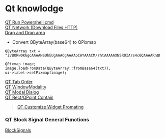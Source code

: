 # Qt knowlodge

[QT Run Powershell cmd](https://github.com/MingruiZhangW/Useful-Function-Database/blob/master/Qt/Qt_Run_Powershell_cmd.md)<br>
[QT Network (Download Files HTTP)](https://github.com/MingruiZhangW/Useful-Function-Database/blob/master/Qt/downloadmanager.cpp)<br>
[Drap and Drop area](https://wiki.qt.io/Drag_and_Drop_of_files)
- Convert QByteArray(base64) to QPixmap
```
QByteArray txt = "iVBORw0KGgoAAAANSUhEUgAAACgAAAAoCAYAAACM/rhtAAAAAXNSR0IArs4c6QAAAARnQU1BAACxjwv8YQUAAAAJcEhZcwAADsMAAA7DAcdvqGQAAADxSURBVFhH7ZSxDYMwEEW9RdqU9MhFOho6WrwAE0SsESGlyABpvEU2yB5ZItLFnG1kkJEgipUjuSdZWG78+HdnwTAMAR73J7gtXTYjOSd61Wc6PxCTJCXYM5X8muDldJi9OJQkKdjj+5KsoGcTgrHhSc5PJei2iVA1qNvRrBoyIYbLiAjmUBi5Sjc0BbPOJKdL2LVG0HzdMbJEMG16WNoGpBQUBW1pC2VLikl2OR3BqRAtQSzteCBigkv4vKAsoQpK65HaTHK7JyA4vHnxtVYy4ZCEjAdmDSyIYF/a99CdLCaxoE0u7MF3UmQYhmGYv0SIF0Zn9rmd3QoAAAAAAElFTkSuQmCC";

QPixmap image;
image.loadFromData(QByteArray::fromBase64(txt));
ui->label->setPixmap(image);
```

[QT Tab Order](https://doc.qt.io/archives/qt-4.8/designer-tab-order.html)<br>
[QT WindowModality](https://doc.qt.io/qt-5/qt.html#WindowModality-enum)<br>
[QT Modal Dialog](https://doc.qt.io/qt-5/qdialog.html#modal-dialogs)<br>
[QT Rect/QPoint Contain](https://github.com/MingruiZhangW/Useful-Function-Database/blob/master/Qt/Check%20if%20a%20Widget%20contains%20QPoint.md)<br>
> [QT Customize Widget Promating](https://doc.qt.io/qt-5/designer-using-custom-widgets.html#promoting-widgets)<br>
### QT Block Signal General Functions
[BlockSignals](https://github.com/MingruiZhangW/Useful-Function-Database/blob/master/Qt/QT%20BlockSignal%20General%20Function.md)<br>
